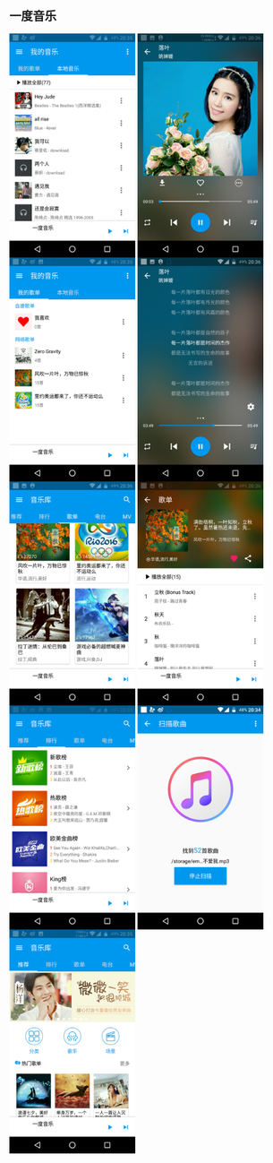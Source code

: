 ## 一度音乐

<img src="Screenshot/本地音乐.jpg" height = "400" alt="图片名称" align=center />
<img src="Screenshot/播放界面.jpg" height = "400" alt="图片名称" align=center />
<img src="Screenshot/播放列表.jpg" height = "400" alt="图片名称" align=center />
<img src="Screenshot/歌词.jpg" height = "400" alt="图片名称" align=center />
<img src="Screenshot/歌单.jpg" height = "400" alt="图片名称" align=center />
<img src="Screenshot/歌单详情.jpg" height = "400" alt="图片名称" align=center />
<img src="Screenshot/排行榜.jpg" height = "400" alt="图片名称" align=center />
<img src="Screenshot/扫描音乐.jpg" height = "400" alt="图片名称" align=center />
<img src="Screenshot/首页.jpg" height = "400" alt="图片名称" align=center />

